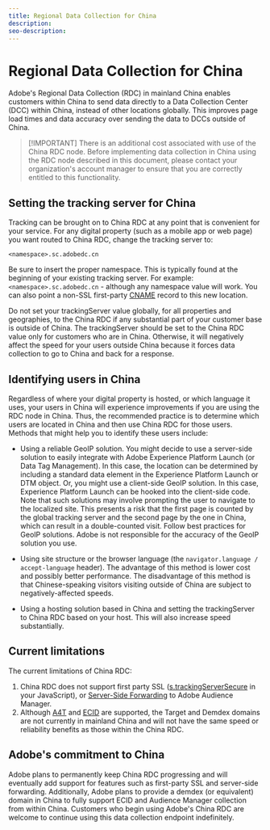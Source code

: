 ```yaml
---
title: Regional Data Collection for China
description:
seo-description:
---
```


# Regional Data Collection for China

Adobe's Regional Data Collection (RDC) in mainland China enables customers within China to send data directly to a Data Collection Center (DCC) within China, instead of other locations globally. This improves page load times and data accuracy over sending the data to DCCs outside of China.

> [!IMPORTANT] There is an additional cost associated with use of the China RDC node. Before implementing data collection in China using the RDC node described in this document, please contact your organization's account manager to ensure that you are correctly entitled to this functionality.

## Setting the tracking server for China

Tracking can be brought on to China RDC at any point that is convenient for your service. For any digital property (such as a mobile app or web page) you want routed to China RDC, change the tracking server to:

`<namespace>.sc.adobedc.cn`

Be sure to insert the proper namespace. This is typically found at the beginning of your existing tracking server. For example: `<namespace>.sc.adobedc.cn` - although any namespace value will work. You can also point a non-SSL first-party [CNAME](https://marketing.adobe.com/resources/help/en_US/whitepapers/first_party_cookies/fpcookies_cname.html) record to this new location.

Do not set your trackingServer value globally, for all properties and geographies, to the China RDC if any substantial part of your customer base is outside of China. The trackingServer should be set to the China RDC value only for customers who are in China. Otherwise, it will negatively affect the speed for your users outside China because it forces data collection to go to China and back for a response.

## Identifying users in China

Regardless of where your digital property is hosted, or which language it uses, your users in China will experience improvements if you are using the RDC node in China. Thus, the recommended practice is to determine which users are located in China and then use China RDC for those users. Methods that might help you to identify these users include:

* Using a reliable GeoIP solution.  You might decide to use a server-side solution to easily integrate with Adobe Experience Platform Launch (or Data Tag Management). In this case, the location can be determined by including a standard data element in the Experience Platform Launch or DTM object. Or, you might use a client-side GeoIP solution. In this case, Experience Platform Launch can be hooked into the client-side code. Note that such solutions may involve prompting the user to navigate to the localized site. This presents a risk that the first page is counted by the global tracking server and the second page by the one in China, which can result in a double-counted visit. Follow best practices for GeoIP solutions. Adobe is not responsible for the accuracy of the GeoIP solution you use.

* Using site structure or the browser language (the `navigator.language / accept-language` header). The advantage of this method is lower cost and possibly better performance. The disadvantage of this method is that Chinese-speaking visitors visiting outside of China are subject to negatively-affected speeds.
* Using a hosting solution based in China and setting the trackingServer to China RDC based on your host. This will also increase speed substantially.

## Current limitations

The current limitations of China RDC:

1. China RDC does not support first party SSL ([s.trackingServerSecure](https://helpx.adobe.com/analytics/kb/determining-data-center.html) in your JavaScript), or [Server-Side Forwarding](https://marketing.adobe.com/resources/help/en_US/reference/ssf.html) to Adobe Audience Manager.
2. Although [A4T](https://marketing.adobe.com/resources/help/en_US/target/a4t/a4t.html) and [ECID](https://marketing.adobe.com/resources/help/en_US/mcvid/) are supported, the Target and Demdex domains are not currently in mainland China and will not have the same speed or reliability benefits as those within the China RDC.

## Adobe's commitment to China

Adobe plans to permanently keep China RDC progressing and will eventually add support for features such as first-party SSL and server-side forwarding. Additionally, Adobe plans to provide a demdex (or equivalent) domain in China to fully support ECID and Audience Manager collection from within China. Customers who begin using Adobe's China RDC are welcome to continue using this data collection endpoint indefinitely.
